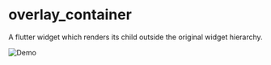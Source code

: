 # overlay_container

A flutter widget which renders its child outside the original widget hierarchy.

![Demo](https://github.com/MustansirZia/overlay_container/raw/master/overlay_container_demo.gif)